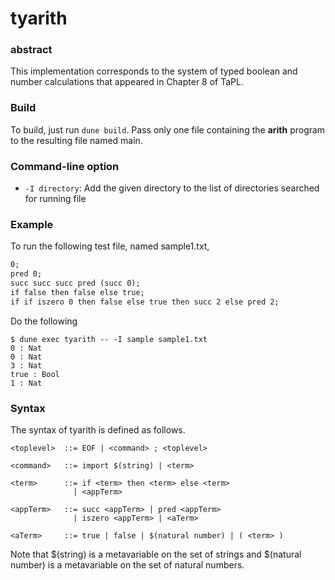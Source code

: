 # tyarith

### abstract
This implementation corresponds to the system of typed boolean and number calculations that appeared in Chapter 8 of TaPL.

### Build
To build, just run `dune build`. Pass only one file containing the **arith** program to the resulting file named main.

### Command-line option
- `-I directory`: Add the given directory to the list of directories
searched for running file

### Example
To run the following test file, named sample1.txt,
```:sample1.txt
0;
pred 0;
succ succ succ pred (succ 0);
if false then false else true;
if if iszero 0 then false else true then succ 2 else pred 2;
```
Do the following
```
$ dune exec tyarith -- -I sample sample1.txt
0 : Nat
0 : Nat
3 : Nat
true : Bool
1 : Nat
```
### Syntax
The syntax of tyarith is defined as follows.
```
<toplevel>  ::= EOF | <command> ; <toplevel>

<command>   ::= import $(string) | <term>

<term>      ::= if <term> then <term> else <term>
              | <appTerm>

<appTerm>   ::= succ <appTerm> | pred <appTerm> 
              | iszero <appTerm> | <aTerm>

<aTerm>     ::= true | false | $(natural number) | ( <term> )
```
Note that $(string) is a metavariable on the set of strings and $(natural number) is a metavariable on the set of natural numbers.
